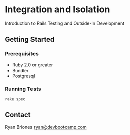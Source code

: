 # Integration and Isolation

Introduction to Rails Testing and Outside-In Development

## Getting Started

### Prerequisites

* Ruby 2.0 or greater
* Bundler
* Postgresql

### Running Tests

```
rake spec
```

## Contact

Ryan Briones <ryan@devbootcamp.com>